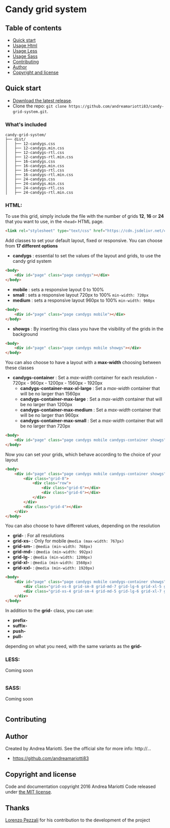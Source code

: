 # Candy grid system

## Table of contents

* [Quick start](#quick-start)
* [Usage Html](#html)
* [Usage Less](#less)
* [Usage Sass](#sass)
* [Contributing](#customization)
* [Author](#author)
* [Copyright and license](#copyright-and-license)

## Quick start

* [Download the latest release](https://github.com/andreamariotti83/candy-grid-system/archive/v1.0.0.zip).
* Clone the repo: `git clone https://github.com/andreamariotti83/candy-grid-system.git`.

### What's included

```
candy-grid-system/
├── dist/
│   ├── 12-candygs.css
│   ├── 12-candygs.min.css
│   ├── 12-candygs-rtl.css
│   ├── 12-candygs-rtl.min.css
│   ├── 16-candygs.css
│   ├── 16-candygs.min.css
│   ├── 16-candygs-rtl.css
│   ├── 16-candygs-rtl.min.css
│   ├── 24-candygs.css
│   ├── 24-candygs.min.css
│   ├── 24-candygs-rtl.css
│   ├── 24-candygs-rtl.min.css
```

### HTML:

To use this grid, simply include the file with the number of grids **12**, **16** or **24** that you want to use, in the `<head>` HTML page.

```html
<link rel="stylesheet" type="text/css" href="https://cdn.jsdelivr.net/candy-grid-system/1.0.0/12-candygs.min.css">
```

Add classes to set your default layout, fixed or responsive. You can choose from **17 different options**

* **candygs** : essential to set the values of the layout and grids, to use the candy grid system

```html
<body>
	<div id="page" class="page candygs"></div>
</body>
```

* **mobile** : sets a responsive layout 0 to 100%
* **small** : sets a responsive layout 720px to 100% `min-width: 720px`
* **medium** : sets a responsive layout 960px to 100% `min-width: 960px`

```html
<body>
	<div id="page" class="page candygs mobile"></div>
</body>
```

* **showgs** : By inserting this class you have the visibility of the grids in the background

```html
<body>
	<div id="page" class="page candygs mobile showgs"></div>
</body>
```

You can also choose to have a layout with a **max-width** choosing between these classes
* **candygs-container** : Set a *max-width* container for each resolution - 720px - 960px - 1200px - 1560px - 1920px
  * **candygs-container-max-xl-large** : Set a *max-width* container that will be no larger than 1560px
  * **candygs-container-max-large** : Set a *max-width* container that will be no larger than 1200px
  * **candygs-container-max-medium** : Set a *max-width* container that will be no larger than 960px
  * **candygs-container-max-small** : Set a *max-width* container that will be no larger than 720px

```html
<body>
	<div id="page" class="page candygs mobile candygs-container showgs"></div>
</body>
```

Now you can set your grids, which behave according to the choice of your layout

```html
<body>
	<div id="page" class="page candygs mobile candygs-container showgs">
		<div class="grid-8">
			<div class="row">
				<div class="grid-6"></div>
				<div class="grid-6"></div>
			</div>
		</div>
		<div class="grid-4"></div>
	</div>
</body>
```

You can also choose to have different values, depending on the resolution
* **grid-** : For all resolutions
* **grid-xs-** : Only for mobile `@media (max-width: 767px)`
* **grid-sm-** : `@media (min-width: 768px)`
* **grid-md-** : `@media (min-width: 992px)`
* **grid-lg-** : `@media (min-width: 1200px)`
* **grid-xl-** : `@media (min-width: 1560px)`
* **grid-xxl-** : `@media (min-width: 1920px)`

```html
<body>
	<div id="page" class="page candygs mobile candygs-container showgs">
		<div class="grid-xs-8 grid-sm-8 grid-md-7 grid-lg-6 grid-xl-5 grid-xxl-4"></div>
		<div class="grid-xs-4 grid-sm-4 grid-md-5 grid-lg-6 grid-xl-7 grid-xxl-8"></div>
	</div>
</body>
```

In addition to the **grid-** class, you can use:

* **prefix-** 
* **suffix-**
* **push-**
* **pull-**

depending on what you need, with the same variants as the **grid-**

### LESS:
Coming soon

```

```

### SASS:
Coming soon

```

```

##  Contributing




## Author

Created by Andrea Mariotti. See the official site for more info: http://...

* https://github.com/andreamariotti83


## Copyright and license

Code and documentation copyright 2016 Andrea Mariotti 
Code released under [the MIT license](https://github.com/andreamariotti83/candy-grid-system/blob/master/LICENSE).


## Thanks
[Lorenzo Pezzali](https://github.com/lpwebit) for his contribution to the development of the project
